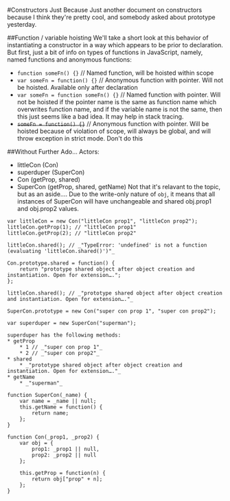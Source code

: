 #Constructors Just Because
Just another document on constructors because I think they're pretty cool, and somebody asked about prototype yesterday.

##Function / variable hoisting
We'll take a short look at this behavior of instantiating a constructor in a way which appears to be prior to declaration. But first, just a bit of info on types of functions in JavaScript, namely, named functions and anonymous functions:
* `function someFn() {}` // Named function, will be hoisted within scope
* `var someFn = function() {}` // Anonymous function with pointer. Will not be hoisted. Available only after declaration
* `var someFn = function someFn() {}` // Named function with pointer. Will not be hoisted if the pointer name is the same as function name which overwrites function name, and if the variable name is not the same, then this just seems like a bad idea. It may help in stack tracing.
* ~~`someFn = function() {}`~~ // Anonymous function with pointer. Will be hoisted because of violation of scope, will always be global, and will throw exception in strict mode. Don't do this

##Without Further Ado…
Actors:
* littleCon (Con)
* superduper (SuperCon)
* Con (getProp, shared)
* SuperCon (getProp, shared, getName)
Not that it's relavant to the topic, but as an aside…. Due to the write-only nature of `obj`, it means that all instances of SuperCon will have unchangeable and shared obj.prop1 and obj.prop2 values.

````
var littleCon = new Con("littleCon prop1", "littleCon prop2");
littleCon.getProp(1); // "littleCon prop1"
littleCon.getProp(2); // "littleCon prop2"

littleCon.shared(); // _"TypeError: 'undefined' is not a function (evaluating 'littleCon.shared()')"_

Con.prototype.shared = function() {
	return "prototype shared object after object creation and instantiation. Open for extension….";
};

littleCon.shared(); // _"prototype shared object after object creation and instantiation. Open for extension…."_

SuperCon.prototype = new Con("super con prop 1", "super con prop2");

var superduper = new SuperCon("superman");

superduper has the following methods:
* getProp
	* 1 // _"super con prop 1"_
	* 2 // _"super con prop2"_
* shared
	* _"prototype shared object after object creation and instantiation. Open for extension…."_
* getName
	* _"superman"_

function SuperCon(_name) {
	var name = _name || null;
	this.getName = function() {
		return name;
	};
}
 
function Con(_prop1, _prop2) {
	var obj = {
		prop1: _prop1 || null,
		prop2: _prop2 || null
	};

	this.getProp = function(n) {
		return obj["prop" + n];
	};
}
````

